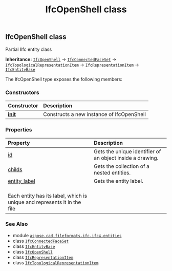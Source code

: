 ﻿---
title: IfcOpenShell class
second_title: Aspose.CAD for Python via .NET API References
description: 
type: docs
weight: 3960
url: /python-net/aspose.cad.fileformats.ifc.ifc4.entities/ifcopenshell/
is_root: false
---

## IfcOpenShell class

Partial IIfc entity class



**Inheritance:** [`IfcOpenShell`](/cad/python-net/aspose.cad.fileformats.ifc.ifc4.entities/ifcopenshell) → 
[`IfcConnectedFaceSet`](/cad/python-net/aspose.cad.fileformats.ifc.ifc4.entities/ifcconnectedfaceset) → 
[`IfcTopologicalRepresentationItem`](/cad/python-net/aspose.cad.fileformats.ifc.ifc4.entities/ifctopologicalrepresentationitem) → 
[`IfcRepresentationItem`](/cad/python-net/aspose.cad.fileformats.ifc.ifc4.entities/ifcrepresentationitem) → 
[`IfcEntityBase`](/cad/python-net/aspose.cad.fileformats.ifc/ifcentitybase)



The IfcOpenShell type exposes the following members:

### Constructors
| Constructor | Description |
| :- | :- |
| [__init__](/cad/python-net/aspose.cad.fileformats.ifc.ifc4.entities/ifcopenshell/__init__/#) | Constructs a new instance of IfcOpenShell |


### Properties
| Property | Description |
| :- | :- |
| [id](/cad/python-net/aspose.cad.fileformats.ifc.ifc4.entities/ifcopenshell/id) | Gets the unique identifier of an object inside a drawing. |
| [childs](/cad/python-net/aspose.cad.fileformats.ifc.ifc4.entities/ifcopenshell/childs) | Gets the collection of a nested entities. |
| [entity_label](/cad/python-net/aspose.cad.fileformats.ifc.ifc4.entities/ifcopenshell/entity_label) | Gets the entity label.<br/>Each entity has its label, which is unique and represents it in the file |



### See Also
* module [`aspose.cad.fileformats.ifc.ifc4.entities`](..)
* class [`IfcConnectedFaceSet`](/cad/python-net/aspose.cad.fileformats.ifc.ifc4.entities/ifcconnectedfaceset)
* class [`IfcEntityBase`](/cad/python-net/aspose.cad.fileformats.ifc/ifcentitybase)
* class [`IfcOpenShell`](/cad/python-net/aspose.cad.fileformats.ifc.ifc4.entities/ifcopenshell)
* class [`IfcRepresentationItem`](/cad/python-net/aspose.cad.fileformats.ifc.ifc4.entities/ifcrepresentationitem)
* class [`IfcTopologicalRepresentationItem`](/cad/python-net/aspose.cad.fileformats.ifc.ifc4.entities/ifctopologicalrepresentationitem)
